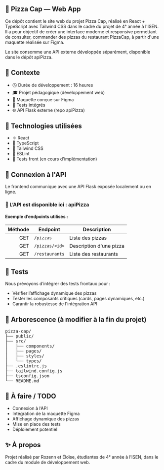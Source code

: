 ## 🍕 Pizza Cap — Web App

Ce dépôt contient le site web du projet Pizza Cap, réalisé en React + TypeScript avec Tailwind CSS dans le cadre du projet de 4ᵉ année à l'ISEN.
Il a pour objectif de créer une interface moderne et responsive permettant de consulter, commander des pizzas du restaurant PizzaCap, à partir d'une maquette réalisée sur Figma.

Le site consomme une API externe développée séparément, disponible dans le dépôt apiPizza.

## 🧠 Contexte

-   🕓 Durée de développement : 16 heures
-   🎓 Projet pédagogique (développement web)
-   🎨 Maquette conçue sur Figma
-   🧪 Tests intégrés
-   🌐 API Flask externe (repo apiPizza)

## 🚀 Technologies utilisées

-   ⚛️ React
-   🧠 TypeScript
-   💨 Tailwind CSS
-   📏 ESLint
-   🧪 Tests front (en cours d'implémentation)

## 📡 Connexion à l'API

Le frontend communique avec une API Flask exposée localement ou en ligne.

### 🔗 L’API est disponible ici : apiPizza

#### Exemple d’endpoints utilisés :

| Méthode | Endpoint       | Description             |
| ------: | -------------- | ----------------------- |
|     GET | `/pizzas`      | Liste des pizzas        |
|     GET | `/pizzas/<id>` | Description d'une pizza |
|     GET | `/restaurants` | Liste des restaurants   |

## 🧪 Tests

Nous prévoyons d’intégrer des tests frontaux pour :

-   Vérifier l’affichage dynamique des pizzas
-   Tester les composants critiques (cards, pages dynamiques, etc.)
-   Garantir la robustesse de l'intégration API

## 📂 Arborescence (à modifier à la fin du projet)

<pre>
pizza-cap/
├── public/
├── src/
│   ├── components/
│   ├── pages/
│   ├── styles/
│   └── types/
├── .eslintrc.js
├── tailwind.config.js
├── tsconfig.json
└── README.md</pre>

## 🎯 À faire / TODO

-   Connexion à l’API
-   Intégration de la maquette Figma
-   Affichage dynamique des pizzas
-   Mise en place des tests
-   Déploiement potentiel

## ✨ À propos

Projet réalisé par Rozenn et Éloïse, étudiantes de 4ᵉ année à l’ISEN, dans le cadre du module de développement web.
